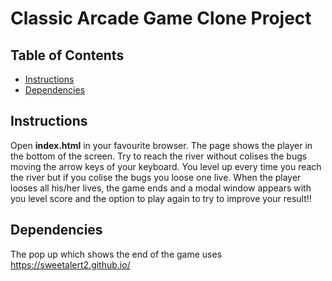 # Classic Arcade Game Clone Project


## Table of Contents

* [Instructions](#instructions)
* [Dependencies](#dependencies)

## Instructions
Open **index.html** in your favourite browser. The page shows the player in the bottom of the screen. Try to reach the river without colises the bugs moving the arrow keys of your keyboard. You level up every time you reach the river but if you colise the bugs you loose one live.
When the player looses all his/her lives, the game ends and a modal window appears with you level score and the option to play again to try to improve your result!! 

## Dependencies

The pop up which shows the end of the game uses  https://sweetalert2.github.io/
